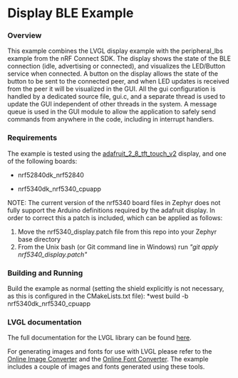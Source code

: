 # Display BLE Example

### Overview

This example combines the LVGL display example with the peripheral_lbs example from the nRF Connect SDK. 
The display shows the state of the BLE connection (idle, advertising or connected), and visualizes the LED/Button service when connected. 
A button on the display allows the state of the button to be sent to the connected peer, and when LED updates is received from the peer it will be visualized in the GUI. 
All the gui configuration is handled by a dedicated source file, gui.c, and a separate thread is used to update the GUI independent of other threads in the system. 
A message queue is used in the GUI module to allow the application to safely send commands from anywhere in the code, including in interrupt handlers. 

### Requirements

The example is tested using the [adafruit_2_8_tft_touch_v2](https://docs.zephyrproject.org/latest/boards/shields/adafruit_2_8_tft_touch_v2/doc/index.html) display, and one of the following boards:

- nrf52840dk_nrf52840

- nrf5340dk_nrf5340_cpuapp 

NOTE: The current version of the nrf5340 board files in Zephyr does not fully support the Arduino definitions required by the adafruit display. In order to correct this a patch is included, which can be applied as follows:
  1) Move the nrf5340_display.patch file from this repo into your Zephyr base directory
  2) From the Unix bash (or Git command line in Windows) run *"git apply nrf5340_display.patch"*

### Building and Running

Build the example as normal (setting the shield explicitly is not necessary, as this is configured in the CMakeLists.txt file):
*west build -b nrf5340dk_nrf5340_cpuapp

### LVGL documentation

The full documentation for the LVGL library can be found [here](https://docs.lvgl.io/latest/en/html/index.html).

For generating images and fonts for use with LVGL please refer to the [Online Image Converter](https://lvgl.io/tools/imageconverter) and the [Online Font Converter](https://lvgl.io/tools/fontconverter). The example includes a couple of images and fonts generated using these tools. 
